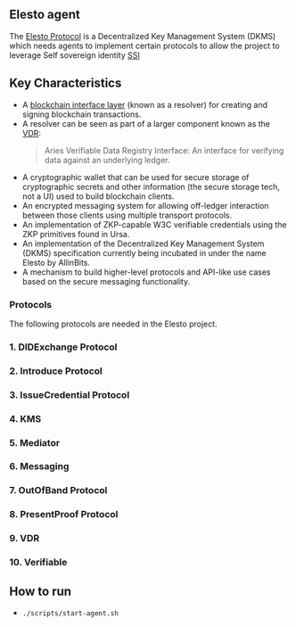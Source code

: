 ## Elesto agent

The [Elesto Protocol](https://github.com/allinbits/cosmos-cash) is a Decentralized Key Management System (DKMS) which needs agents to implement certain protocols to allow the project to leverage Self sovereign identity [SSI](https://en.wikipedia.org/wiki/Self-sovereign_identity)

## Key Characteristics

- A [blockchain interface layer](https://github.com/allinbits/cosmos-cash-resolver) (known as a resolver) for creating and signing blockchain transactions.
- A resolver can be seen as part of a larger component known as the [VDR](https://github.com/allinbits/cosmos-cash):
  > Aries Verifiable Data Registry Interface: An interface for verifying data against an underlying ledger.
- A cryptographic wallet that can be used for secure storage of cryptographic secrets and other information (the secure storage tech, not a UI) used to build blockchain clients.
- An encrypted messaging system for allowing off-ledger interaction between those clients using multiple transport protocols.
- An implementation of ZKP-capable W3C verifiable credentials using the ZKP primitives found in Ursa.
- An implementation of the Decentralized Key Management System (DKMS) specification currently being incubated in under the name Elesto by AllinBits.
- A mechanism to build higher-level protocols and API-like use cases based on the secure messaging functionality. 

### Protocols 

The following protocols are needed in the Elesto project.

### 1. DIDExchange Protocol

### 2. Introduce Protocol

### 3. IssueCredential Protocol

### 4. KMS

### 5. Mediator

### 6. Messaging

### 7. OutOfBand Protocol

### 8. PresentProof Protocol

### 9. VDR

### 10. Verifiable

## How to run

- `./scripts/start-agent.sh`
